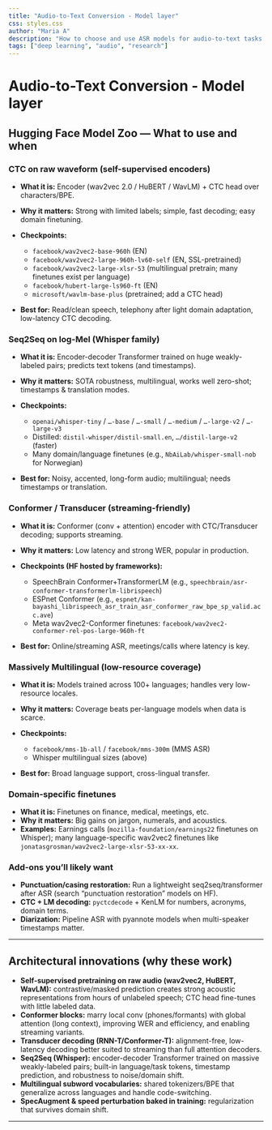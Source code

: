 ```yaml
---
title: "Audio-to-Text Conversion - Model layer"    
css: styles.css
author: "Maria A"
description: "How to choose and use ASR models for audio-to-text tasks."
tags: ["deep learning", "audio", "research"]
---
```

# Audio-to-Text Conversion - Model layer

## Hugging Face Model Zoo — What to use and when

### **CTC on raw waveform (self-supervised encoders)**

* **What it is:** Encoder (wav2vec 2.0 / HuBERT / WavLM) + CTC head over characters/BPE.
* **Why it matters:** Strong with limited labels; simple, fast decoding; easy domain finetuning.
* **Checkpoints:**

  * `facebook/wav2vec2-base-960h` (EN)
  * `facebook/wav2vec2-large-960h-lv60-self` (EN, SSL-pretrained)
  * `facebook/wav2vec2-large-xlsr-53` (multilingual pretrain; many finetunes exist per language)
  * `facebook/hubert-large-ls960-ft` (EN)
  * `microsoft/wavlm-base-plus` (pretrained; add a CTC head)
* **Best for:** Read/clean speech, telephony after light domain adaptation, low-latency CTC decoding.

### **Seq2Seq on log-Mel (Whisper family)**

* **What it is:** Encoder-decoder Transformer trained on huge weakly-labeled pairs; predicts text tokens (and timestamps).
* **Why it matters:** SOTA robustness, multilingual, works well zero-shot; timestamps & translation modes.
* **Checkpoints:**

  * `openai/whisper-tiny` / `…-base` / `…-small` / `…-medium` / `…-large-v2` / `…-large-v3`
  * Distilled: `distil-whisper/distil-small.en`, `…/distil-large-v2` (faster)
  * Many domain/language finetunes (e.g., `NbAiLab/whisper-small-nob` for Norwegian)
* **Best for:** Noisy, accented, long-form audio; multilingual; needs timestamps or translation.

### **Conformer / Transducer (streaming-friendly)**

* **What it is:** Conformer (conv + attention) encoder with CTC/Transducer decoding; supports streaming.
* **Why it matters:** Low latency and strong WER, popular in production.
* **Checkpoints (HF hosted by frameworks):**

  * SpeechBrain Conformer+TransformerLM (e.g., `speechbrain/asr-conformer-transformerlm-librispeech`)
  * ESPnet Conformer (e.g., `espnet/kan-bayashi_librispeech_asr_train_asr_conformer_raw_bpe_sp_valid.acc.ave`)
  * Meta wav2vec2-Conformer finetunes: `facebook/wav2vec2-conformer-rel-pos-large-960h-ft`
* **Best for:** Online/streaming ASR, meetings/calls where latency is key.

### **Massively Multilingual (low-resource coverage)**

* **What it is:** Models trained across 100+ languages; handles very low-resource locales.
* **Why it matters:** Coverage beats per-language models when data is scarce.
* **Checkpoints:**

  * `facebook/mms-1b-all` / `facebook/mms-300m` (MMS ASR)
  * Whisper multilingual sizes (above)
* **Best for:** Broad language support, cross-lingual transfer.

### **Domain-specific finetunes**

* **What it is:** Finetunes on finance, medical, meetings, etc.
* **Why it matters:** Big gains on jargon, numerals, and acoustics.
* **Examples:** Earnings calls (`mozilla-foundation/earnings22` finetunes on Whisper); many language-specific wav2vec2 finetunes like `jonatasgrosman/wav2vec2-large-xlsr-53-xx-xx`.

### **Add-ons you’ll likely want**

* **Punctuation/casing restoration:** Run a lightweight seq2seq/transformer after ASR (search “punctuation restoration” models on HF).
* **CTC + LM decoding:** `pyctcdecode` + KenLM for numbers, acronyms, domain terms.
* **Diarization:** Pipeline ASR with pyannote models when multi-speaker timestamps matter.

---

## Architectural innovations (why these work)

* **Self-supervised pretraining on raw audio (wav2vec2, HuBERT, WavLM):** contrastive/masked prediction creates strong acoustic representations from hours of unlabeled speech; CTC head fine-tunes with little labeled data.
* **Conformer blocks:** marry local conv (phones/formants) with global attention (long context), improving WER and efficiency, and enabling streaming variants.
* **Transducer decoding (RNN-T/Conformer-T):** alignment-free, low-latency decoding better suited to streaming than full attention decoders.
* **Seq2Seq (Whisper):** encoder-decoder Transformer trained on massive weakly-labeled pairs; built-in language/task tokens, timestamp prediction, and robustness to noise/domain shift.
* **Multilingual subword vocabularies:** shared tokenizers/BPE that generalize across languages and handle code-switching.
* **SpecAugment & speed perturbation baked in training:** regularization that survives domain shift.

---
